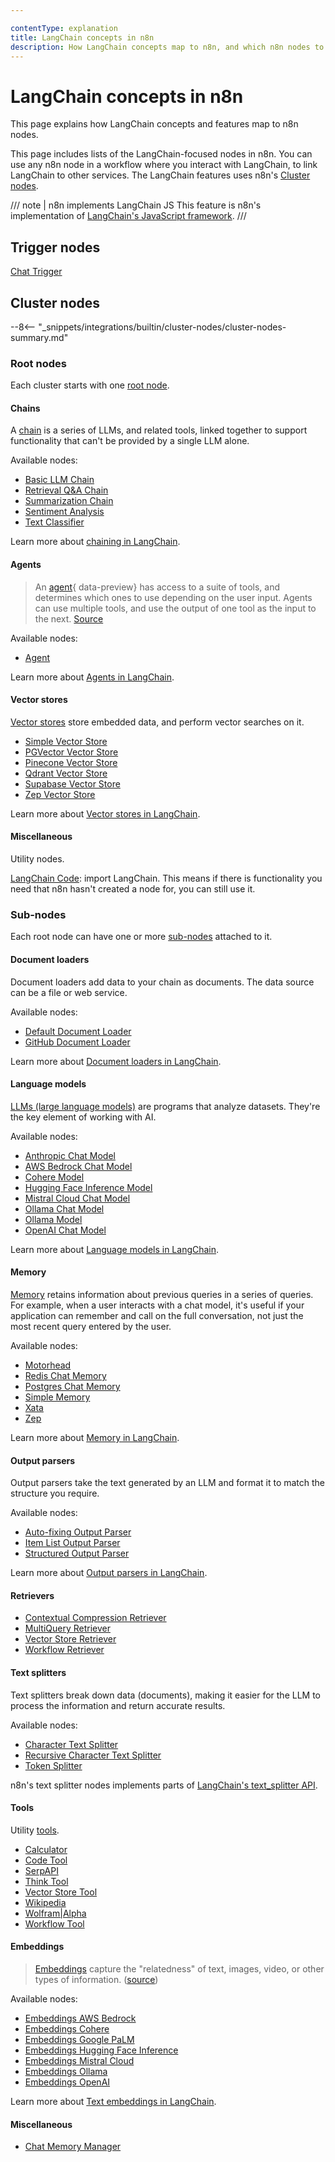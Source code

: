 ```yaml
---

contentType: explanation
title: LangChain concepts in n8n
description: How LangChain concepts map to n8n, and which n8n nodes to use.
---
```


# LangChain concepts in n8n

This page explains how LangChain concepts and features map to n8n nodes.

This page includes lists of the LangChain-focused nodes in n8n. You can use any n8n node in a workflow where you interact with LangChain, to link LangChain to other services. The LangChain features uses n8n's [Cluster nodes](/integrations/builtin/cluster-nodes/index.md).


/// note | n8n implements LangChain JS
This feature is n8n's implementation of [LangChain's JavaScript framework](https://js.langchain.com/docs/get_started/introduction).
///
## Trigger nodes

[Chat Trigger](/integrations/builtin/core-nodes/n8n-nodes-langchain.chattrigger/index.md)

## Cluster nodes

--8<-- "_snippets/integrations/builtin/cluster-nodes/cluster-nodes-summary.md"

### Root nodes

Each cluster starts with one [root node](/glossary.md#root-node-n8n).

#### Chains

A [chain](/glossary.md#ai-chain) is a series of LLMs, and related tools, linked together to support functionality that can't be provided by a single LLM alone.

Available nodes:

* [Basic LLM Chain](/integrations/builtin/cluster-nodes/root-nodes/n8n-nodes-langchain.chainllm.md)
* [Retrieval Q&A Chain](/integrations/builtin/cluster-nodes/root-nodes/n8n-nodes-langchain.chainretrievalqa/index.md)
* [Summarization Chain](/integrations/builtin/cluster-nodes/root-nodes/n8n-nodes-langchain.chainsummarization.md)
* [Sentiment Analysis](/integrations/builtin/cluster-nodes/root-nodes/n8n-nodes-langchain.sentimentanalysis.md)
* [Text Classifier](/integrations/builtin/cluster-nodes/root-nodes/n8n-nodes-langchain.text-classifier.md)

Learn more about [chaining in LangChain](https://js.langchain.com/docs/concepts/lcel).

#### Agents

> An [agent](/glossary.md#ai-agent){ data-preview} has access to a suite of tools, and determines which ones to use depending on the user input. Agents can use multiple tools, and use the output of one tool as the input to the next. [Source](https://github.com/langchain-ai/langchainjs/blob/def3a26c054575e1ed40b9062087e8c0a8899633/docs/core_docs/docs/modules/agents/index.mdx)

Available nodes:

* [Agent](/integrations/builtin/cluster-nodes/root-nodes/n8n-nodes-langchain.agent/index.md)

Learn more about [Agents in LangChain](https://js.langchain.com/docs/concepts/agents).

#### Vector stores

[Vector stores](/glossary.md#ai-vector-store) store embedded data, and perform vector searches on it.

* [Simple Vector Store](/integrations/builtin/cluster-nodes/root-nodes/n8n-nodes-langchain.vectorstoreinmemory.md)
* [PGVector Vector Store](/integrations/builtin/cluster-nodes/root-nodes/n8n-nodes-langchain.vectorstorepgvector.md)
* [Pinecone Vector Store](/integrations/builtin/cluster-nodes/root-nodes/n8n-nodes-langchain.vectorstorepinecone.md)
* [Qdrant Vector Store](/integrations/builtin/cluster-nodes/root-nodes/n8n-nodes-langchain.vectorstoreqdrant.md)
* [Supabase Vector Store](/integrations/builtin/cluster-nodes/root-nodes/n8n-nodes-langchain.vectorstoresupabase.md)
* [Zep Vector Store](/integrations/builtin/cluster-nodes/root-nodes/n8n-nodes-langchain.vectorstorezep.md)

Learn more about [Vector stores in LangChain](https://js.langchain.com/docs/concepts/vectorstores/).

#### Miscellaneous

Utility nodes.

[LangChain Code](/integrations/builtin/cluster-nodes/root-nodes/n8n-nodes-langchain.code.md): import LangChain. This means if there is functionality you need that n8n hasn't created a node for, you can still use it.

### Sub-nodes

Each root node can have one or more [sub-nodes](/glossary.md#sub-node-n8n) attached to it.

#### Document loaders

Document loaders add data to your chain as documents. The data source can be a file or web service.

Available nodes:

* [Default Document Loader](/integrations/builtin/cluster-nodes/sub-nodes/n8n-nodes-langchain.documentdefaultdataloader.md)
* [GitHub Document Loader](/integrations/builtin/cluster-nodes/sub-nodes/n8n-nodes-langchain.documentgithubloader.md)

Learn more about [Document loaders in LangChain](https://js.langchain.com/docs/concepts/document_loaders).

#### Language models

[LLMs (large language models)](/glossary.md#large-language-model-llm) are programs that analyze datasets. They're the key element of working with AI.

Available nodes:

* [Anthropic Chat Model](/integrations/builtin/cluster-nodes/sub-nodes/n8n-nodes-langchain.lmchatanthropic.md)
* [AWS Bedrock Chat Model](/integrations/builtin/cluster-nodes/sub-nodes/n8n-nodes-langchain.lmchatawsbedrock.md)
* [Cohere Model](/integrations/builtin/cluster-nodes/sub-nodes/n8n-nodes-langchain.lmcohere.md)
* [Hugging Face Inference Model](/integrations/builtin/cluster-nodes/sub-nodes/n8n-nodes-langchain.lmopenhuggingfaceinference.md)
* [Mistral Cloud Chat Model](/integrations/builtin/cluster-nodes/sub-nodes/n8n-nodes-langchain.lmchatmistralcloud.md)
* [Ollama Chat Model](/integrations/builtin/cluster-nodes/sub-nodes/n8n-nodes-langchain.lmchatollama/index.md)
* [Ollama Model](/integrations/builtin/cluster-nodes/sub-nodes/n8n-nodes-langchain.lmollama/index.md)
* [OpenAI Chat Model](/integrations/builtin/cluster-nodes/sub-nodes/n8n-nodes-langchain.lmchatopenai/index.md)

Learn more about [Language models in LangChain](https://js.langchain.com/docs/concepts/chat_models).

#### Memory

[Memory](/glossary.md#ai-memory) retains information about previous queries in a series of queries. For example, when a user interacts with a chat model, it's useful if your application can remember and call on the full conversation, not just the most recent query entered by the user.

Available nodes:

* [Motorhead](/integrations/builtin/cluster-nodes/sub-nodes/n8n-nodes-langchain.memorymotorhead.md)
* [Redis Chat Memory](/integrations/builtin/cluster-nodes/sub-nodes/n8n-nodes-langchain.memoryredischat.md)
* [Postgres Chat Memory](/integrations/builtin/cluster-nodes/sub-nodes/n8n-nodes-langchain.memorypostgreschat.md) 
* [Simple Memory](/integrations/builtin/cluster-nodes/sub-nodes/n8n-nodes-langchain.memorybufferwindow/index.md)
* [Xata](/integrations/builtin/cluster-nodes/sub-nodes/n8n-nodes-langchain.memoryxata.md)
* [Zep](/integrations/builtin/cluster-nodes/sub-nodes/n8n-nodes-langchain.memoryzep.md)

Learn more about [Memory in LangChain](https://langchain-ai.github.io/langgraphjs/concepts/memory/).

#### Output parsers

Output parsers take the text generated by an LLM and format it to match the structure you require.

Available nodes:

* [Auto-fixing Output Parser](/integrations/builtin/cluster-nodes/sub-nodes/n8n-nodes-langchain.outputparserautofixing.md)
* [Item List Output Parser](/integrations/builtin/cluster-nodes/sub-nodes/n8n-nodes-langchain.outputparseritemlist.md)
* [Structured Output Parser](/integrations/builtin/cluster-nodes/sub-nodes/n8n-nodes-langchain.outputparserstructured/index.md)

Learn more about [Output parsers in LangChain](https://js.langchain.com/docs/concepts/output_parsers/).

#### Retrievers


* [Contextual Compression Retriever](/integrations/builtin/cluster-nodes/sub-nodes/n8n-nodes-langchain.retrievercontextualcompression.md)
* [MultiQuery Retriever](/integrations/builtin/cluster-nodes/sub-nodes/n8n-nodes-langchain.retrievermultiquery.md)
* [Vector Store Retriever](/integrations/builtin/cluster-nodes/sub-nodes/n8n-nodes-langchain.retrievervectorstore.md)
* [Workflow Retriever](/integrations/builtin/cluster-nodes/sub-nodes/n8n-nodes-langchain.retrieverworkflow.md)


#### Text splitters

Text splitters break down data (documents), making it easier for the LLM to process the information and return accurate results.

Available nodes:

* [Character Text Splitter](/integrations/builtin/cluster-nodes/sub-nodes/n8n-nodes-langchain.textsplittercharactertextsplitter.md)
* [Recursive Character Text Splitter](/integrations/builtin/cluster-nodes/sub-nodes/n8n-nodes-langchain.textsplitterrecursivecharactertextsplitter.md)
* [Token Splitter](/integrations/builtin/cluster-nodes/sub-nodes/n8n-nodes-langchain.textsplittertokensplitter.md)

n8n's text splitter nodes implements parts of [LangChain's text_splitter API](https://js.langchain.com/docs/concepts/text_splitters/).

#### Tools

Utility [tools](/glossary.md#ai-tool).

* [Calculator](/integrations/builtin/cluster-nodes/sub-nodes/n8n-nodes-langchain.toolcalculator.md)
* [Code Tool](/integrations/builtin/cluster-nodes/sub-nodes/n8n-nodes-langchain.toolcode.md)
* [SerpAPI](/integrations/builtin/cluster-nodes/sub-nodes/n8n-nodes-langchain.toolserpapi.md)
* [Think Tool](/integrations/builtin/cluster-nodes/sub-nodes/n8n-nodes-langchain.toolthink.md)
* [Vector Store Tool](/integrations/builtin/cluster-nodes/sub-nodes/n8n-nodes-langchain.toolvectorstore.md)
* [Wikipedia](/integrations/builtin/cluster-nodes/sub-nodes/n8n-nodes-langchain.toolwikipedia.md)
* [Wolfram|Alpha](/integrations/builtin/cluster-nodes/sub-nodes/n8n-nodes-langchain.toolwolframalpha.md)
* [Workflow Tool](/integrations/builtin/cluster-nodes/sub-nodes/n8n-nodes-langchain.toolworkflow.md)

#### Embeddings

> [Embeddings](/glossary.md#ai-embedding) capture the "relatedness" of text, images, video, or other types of information. ([source](https://supabase.com/docs/guides/ai/concepts))

Available nodes:


* [Embeddings AWS Bedrock](/integrations/builtin/cluster-nodes/sub-nodes/n8n-nodes-langchain.embeddingsawsbedrock.md)
* [Embeddings Cohere](/integrations/builtin/cluster-nodes/sub-nodes/n8n-nodes-langchain.embeddingscohere.md)
* [Embeddings Google PaLM](/integrations/builtin/cluster-nodes/sub-nodes/n8n-nodes-langchain.embeddingsgooglepalm.md)
* [Embeddings Hugging Face Inference](/integrations/builtin/cluster-nodes/sub-nodes/n8n-nodes-langchain.embeddingshuggingfaceinference.md)
* [Embeddings Mistral Cloud](/integrations/builtin/cluster-nodes/sub-nodes/n8n-nodes-langchain.embeddingsmistralcloud.md)
* [Embeddings Ollama](/integrations/builtin/cluster-nodes/sub-nodes/n8n-nodes-langchain.embeddingsollama.md)
* [Embeddings OpenAI](/integrations/builtin/cluster-nodes/sub-nodes/n8n-nodes-langchain.embeddingsopenai.md)

Learn more about [Text embeddings in LangChain](https://js.langchain.com/docs/concepts/embedding_models/).


#### Miscellaneous

* [Chat Memory Manager](/integrations/builtin/cluster-nodes/sub-nodes/n8n-nodes-langchain.memorymanager.md)



